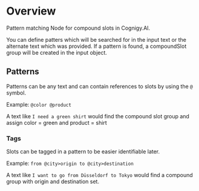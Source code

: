 # Overview
Pattern matching Node for compound slots in Cognigy.AI.

You can define patters which will be searched for in the input text or the alternate text which was provided. If a pattern is found, a compoundSlot group will be created in the input object.

## Patterns
Patterns can be any text and can contain references to slots by using the `@` symbol. 

Example: `@color @product`

A text like `I need a green shirt` would find the compound slot group and assign color = green and product = shirt

### Tags
Slots can be tagged in a pattern to be easier identifiable later.

Example: `from @city>origin to @city>destination`

A text like `I want to go from Düsseldorf to Tokyo` would find a compound group with origin and destination set.